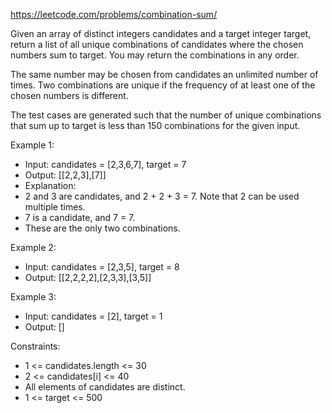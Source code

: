 https://leetcode.com/problems/combination-sum/

Given an array of distinct integers candidates and a target integer target, return a list of all unique combinations of candidates where the chosen numbers sum to target. You may return the combinations in any order.

The same number may be chosen from candidates an unlimited number of times. Two combinations are unique if the frequency of at least one of the chosen numbers is different.

The test cases are generated such that the number of unique combinations that sum up to target is less than 150 combinations for the given input.


Example 1:

- Input: candidates = [2,3,6,7], target = 7
- Output: [[2,2,3],[7]]
- Explanation:
- 2 and 3 are candidates, and 2 + 2 + 3 = 7. Note that 2 can be used multiple times.
- 7 is a candidate, and 7 = 7.
- These are the only two combinations.

Example 2:

- Input: candidates = [2,3,5], target = 8
- Output: [[2,2,2,2],[2,3,3],[3,5]]

Example 3:

- Input: candidates = [2], target = 1
- Output: []

Constraints:

- 1 <= candidates.length <= 30
- 2 <= candidates[i] <= 40
- All elements of candidates are distinct.
- 1 <= target <= 500


